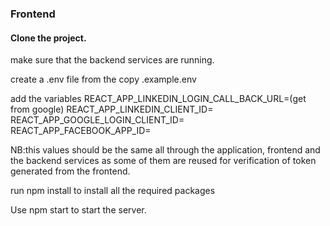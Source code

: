 ### Frontend

#### Clone the project.
make sure that the backend services are running.

create a .env file from the copy .example.env

add the variables
REACT_APP_LINKEDIN_LOGIN_CALL_BACK_URL=(get from google)
REACT_APP_LINKEDIN_CLIENT_ID=
REACT_APP_GOOGLE_LOGIN_CLIENT_ID=
REACT_APP_FACEBOOK_APP_ID=

NB:this values should be the same all through the application, frontend and the backend services as some of them are reused for verification of token generated from the frontend.

run npm install to install all the required packages

Use npm start to start the server.